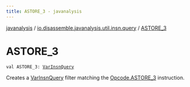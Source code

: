 ```yaml
---
title: ASTORE_3 - javanalysis
---
```


[javanalysis](../index.html) / [io.disassemble.javanalysis.util.insn.query](index.html) / [ASTORE_3](./-a-s-t-o-r-e_3.html)

# ASTORE_3

`val ASTORE_3: `[`VarInsnQuery`](-var-insn-query/index.html)

Creates a [VarInsnQuery](-var-insn-query/index.html) filter matching the [Opcode.ASTORE_3](#) instruction.

